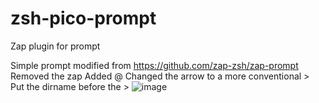 # zsh-pico-prompt
Zap plugin for prompt

Simple prompt modified from <https://github.com/zap-zsh/zap-prompt>
Removed the zap
Added <username>@<host>
Changed the arrow to a more conventional >
Put the dirname before the >
![image](https://user-images.githubusercontent.com/1290303/208320543-54b96f6c-7073-4273-b925-d0ddc4dfc3d7.png)

